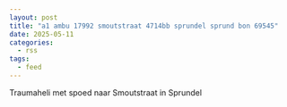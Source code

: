 ```yaml
---
layout: post
title: "a1 ambu 17992 smoutstraat 4714bb sprundel sprund bon 69545"
date: 2025-05-11
categories: 
  - rss
tags: 
  - feed
---
```


Traumaheli met spoed naar Smoutstraat in Sprundel
